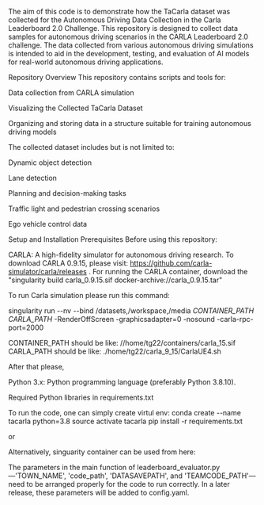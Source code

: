 The aim of this code is to demonstrate how the TaCarla dataset was collected for the Autonomous Driving Data Collection in the Carla Leaderboard 2.0 Challenge.
This repository is designed to collect data samples for autonomous driving scenarios in the CARLA Leaderboard 2.0 challenge. The data collected from various autonomous driving simulations is intended to aid in the development, testing, and evaluation of AI models for real-world autonomous driving applications.

Repository Overview
This repository contains scripts and tools for:

Data collection from CARLA simulation

Visualizing the Collected TaCarla Dataset

Organizing and storing data in a structure suitable for training autonomous driving models

The collected dataset includes but is not limited to:

Dynamic object detection

Lane detection

Planning and decision-making tasks

Traffic light and pedestrian crossing scenarios

Ego vehicle control data

Setup and Installation
Prerequisites
Before using this repository:

CARLA: A high-fidelity simulator for autonomous driving research. To download CARLA 0.9.15, please visit: https://github.com/carla-simulator/carla/releases . For running the CARLA container, download the "singularity build carla_0.9.15.sif docker-archive://carla_0.9.15.tar" 

To run Carla simulation please run this command: 

singularity run --nv --bind /datasets,/workspace,/media *CONTAINER_PATH* *CARLA_PATH* -RenderOffScreen -graphicsadapter=0 -nosound -carla-rpc-port=2000

CONTAINER_PATH should be like: //home/tg22/containers/carla_15.sif
CARLA_PATH should be like: ./home/tg22/carla_9_15/CarlaUE4.sh

After that please, 

Python 3.x: Python programming language (preferably Python 3.8.10).

Required Python libraries in requirements.txt

To run the code, one can simply create virtul env:
conda create --name tacarla python=3.8
source activate tacarla
pip install -r requirements.txt

or 

Alternatively, singuarity container can be used from here: 

The parameters in the main function of leaderboard_evaluator.py—'TOWN_NAME', 'code_path', 'DATASAVEPATH', and 'TEAMCODE_PATH'—need to be arranged properly for the code to run correctly. In a later release, these parameters will be added to config.yaml.
